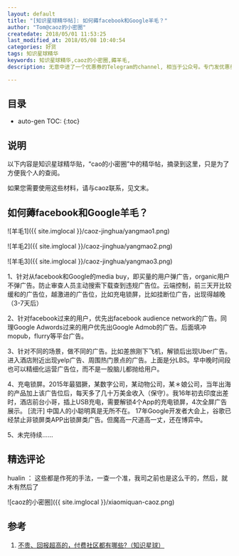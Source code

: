 ```yaml
---
layout: default
title: "[知识星球精华帖]: 如何薅facebook和Google羊毛？"
author: "Tom@caoz的小密圈"
createdate: 2018/05/01 11:53:25
last_modified_at: 2018/05/08 10:40:54
categories: 好货
tags: 知识星球精华
keywords: 知识星球精华,caoz的小密圈,薅羊毛,
description: 无意中进了一个优惠券的Telegram的channel, 相当于公众号。专门发优惠券，带有aff链接

---
```


## 目录
* auto-gen TOC:
{:toc}

## 说明

以下内容是知识星球精华贴，“cao的小密圈”中的精华帖，摘录到这里，只是为了方便我个人的查阅。

如果您需要使用这些材料，请与caoz联系，见文末。

## 如何薅facebook和Google羊毛？

![羊毛1]({{ site.imglocal }}/caoz-jinghua/yangmao1.png) 

![羊毛2]({{ site.imglocal }}/caoz-jinghua/yangmao2.png) 

![羊毛3]({{ site.imglocal }}/caoz-jinghua/yangmao3.png) 

1、针对从facebook和Google的media buy，即买量的用户弹广告，organic用户不弹广告。防止审查人员主动搜索下载查到违规广告位。云端控制，前三天开比较缓和的广告位，越激进的广告位，比如充电锁屏，比如挂断位广告，出现得越晚（3-7天后）

2、针对facebook过来的用户，优先出facebook audience network的广告。同理Google Adwords过来的用户优先出Google Admob的广告。后面填冲mopub，flurry等平台广告。 

3、针对不同的场景，做不同的广告。比如差旅刚下飞机，解锁后出现Uber广告。进入酒店附近出现yelp广告、周围热门景点的广告。上面是分LBS。早中晚时间段也可以精细化运营广告位，而不是一股脑儿都抛给用户。 

4、充电锁屏。2015年最猖獗，某数字公司，某动物公司，某＊娘公司，当年出海的产品加上该广告位后，每天多了几十万美金收入（保守）。我16年初去印度出差时，酒店前台小哥，插上USB充电，需要解锁4个App的充电锁屏，4次全屏广告展示。 [流汗] 中国人的小聪明真是无所不在。 17年Google开发者大会上，谷歌已经禁止非锁屏类APP出锁屏类广告。但魔高一尺道高一丈，还在博弈中。 

5、未完待续……

## 精选评论

hualin ： 这些都是作死的手法，一查一个准，我司之前也是这么干的，然后，就木有然后了

![caoz的小密圈]({{ site.imglocal }}/xiaomiquan-caoz.png) 

## 参考

1. [不贵、回报超高的，付费社区都有哪些?（知识星球）][1]

[1]: http://www.lijiaocn.com/%E5%A5%BD%E8%B4%A7/2018/04/25/fu-fei-she-que.html "不贵、回报超高的，付费社区都有哪些?（知识星球）" 

